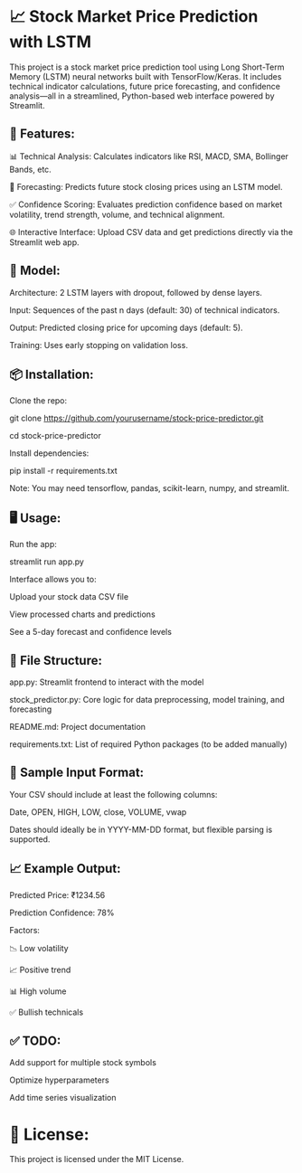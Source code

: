# **📈 Stock Market Price Prediction with LSTM**

This project is a stock market price prediction tool using Long Short-Term Memory (LSTM) neural networks built with TensorFlow/Keras. It includes technical indicator calculations, future price forecasting, and confidence analysis—all in a streamlined, Python-based web interface powered by Streamlit.


## 🚀 **Features:**

📊 Technical Analysis: Calculates indicators like RSI, MACD, SMA, Bollinger Bands, etc.

🔮 Forecasting: Predicts future stock closing prices using an LSTM model.

✅ Confidence Scoring: Evaluates prediction confidence based on market volatility, trend strength, volume, and technical alignment.

🌐 Interactive Interface: Upload CSV data and get predictions directly via the Streamlit web app.


## 🧠 **Model:**

Architecture: 2 LSTM layers with dropout, followed by dense layers.

Input: Sequences of the past n days (default: 30) of technical indicators.

Output: Predicted closing price for upcoming days (default: 5).

Training: Uses early stopping on validation loss.


## 📦 **Installation:**

Clone the repo:

git clone https://github.com/yourusername/stock-price-predictor.git

cd stock-price-predictor

Install dependencies:

pip install -r requirements.txt

Note: You may need tensorflow, pandas, scikit-learn, numpy, and streamlit.


## 🖥️ **Usage:**

Run the app:

streamlit run app.py

Interface allows you to:

Upload your stock data CSV file

View processed charts and predictions

See a 5-day forecast and confidence levels


## 📂 **File Structure:**

app.py: Streamlit frontend to interact with the model

stock_predictor.py: Core logic for data preprocessing, model training, and forecasting

README.md: Project documentation

requirements.txt: List of required Python packages (to be added manually)


## 🧪 **Sample Input Format:**

Your CSV should include at least the following columns:

Date, OPEN, HIGH, LOW, close, VOLUME, vwap

Dates should ideally be in YYYY-MM-DD format, but flexible parsing is supported.


## 📈 **Example Output:**

Predicted Price: ₹1234.56

Prediction Confidence: 78%

Factors:

📉 Low volatility

📈 Positive trend

📊 High volume

✅ Bullish technicals


## ✅ **TODO:**

Add support for multiple stock symbols

Optimize hyperparameters

Add time series visualization


# 📃 **License:**

This project is licensed under the MIT License.
